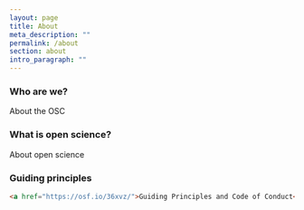```yaml
---
layout: page
title: About
meta_description: ""
permalink: /about
section: about
intro_paragraph: ""
---
```

### Who are we?

About the OSC

### What is open science?

About open science

### Guiding principles



```html
<a href="https://osf.io/36xvz/">Guiding Principles and Code of Conduct</a>
```